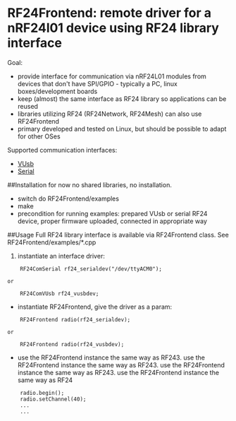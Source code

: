 # RF24Frontend: remote driver for a nRF24l01 device using RF24 library interface

Goal:
* provide interface for communication via nRF24L01 modules from devices that don't have SPI/GPIO - typically a PC, linux boxes/development boards
* keep (almost) the same interface as RF24 library so applications can be reused
* libraries utilizing RF24 (RF24Network, RF24Mesh) can also use RF24Frontend
* primary developed and tested on Linux, but should be possible to adapt for other OSes

Supported communication interfaces:
* [VUsb](http://www.obdev.at/products/vusb/index.html)
* [Serial](http://en.wikipedia.org/wiki/Serial_port)

##Installation
for now no shared libraries, no installation.
* switch do RF24Frontend/examples
* make
* precondition for running examples: prepared VUsb or serial RF24 device, proper firmware uploaded, connected in appropriate way


##Usage
Full RF24 library interface is available via RF24Frontend class.
See RF24Frontend/examples/*.cpp 

1. instantiate an interface driver:

```
    RF24ComSerial rf24_serialdev("/dev/ttyACM0");
```
    or
```
    RF24ComVUsb rf24_vusbdev;
```

* instantiate RF24Frontend, give the driver as a param:

```
    RF24Frontend radio(rf24_serialdev);
```
    or
```
    RF24Frontend radio(rf24_vusbdev);
```

* use the RF24Frontend instance the same way as RF243. use the RF24Frontend instance the same way as RF243. use the RF24Frontend instance the same way as RF243. use the RF24Frontend instance the same way as RF24

```
    radio.begin();
    radio.setChannel(40);
    ...
    ...
```
